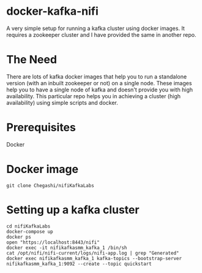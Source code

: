 
# docker-kafka-nifi
A very simple setup for running a kafka cluster using docker images. It requires a zookeeper cluster and I have provided the same in another repo.

# The Need
There are lots of kafka docker images that help you to run a standalone version (with an inbuilt zookeeper or not) on a single node. These images help you to have a single node of kafka and doesn't provide you with high availability. This particular repo helps you in achieving a cluster (high availability) using simple scripts and docker.

# Prerequisites

Docker

# Docker image
```
git clone Chegashi/nifiKafkaLabs
```

# Setting up a kafka cluster
```
cd nifiKafkaLabs
docker-compose up
docker ps
open "https://localhost:8443/nifi"
docker exec -it nifikafkasmm_kafka_1 /bin/sh
cat /opt/nifi/nifi-current/logs/nifi-app.log | grep "Generated"
docker exec nifikafkasmm_kafka_1 kafka-topics --bootstrap-server nifikafkasmm_kafka_1:9092 --create --topic quickstart
```


